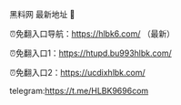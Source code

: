 黑料网 最新地址 👋

⏰免翻入口导航：https://hlbk6.com/ （最新）

⏰免翻入口1：https://htupd.bu993hlbk.com/

⏰免翻入口2：https://ucdixhlbk.com/

telegram:https://t.me/HLBK9696com
